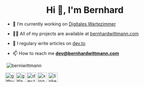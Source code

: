 <p><img align="center" src="https://github.com/BerniWittmann/berniwittmann/blob/master/README.md" alt="" style="border-radius: 10px"/></p>

<h1 align="center">Hi 👋, I'm Bernhard</h1>

- 🔭 I’m currently working on [Digitales Wartezimmer](https://digitales-wartezimmer.org)

- 👨‍💻 All of my projects are available at [bernhardwittmann.com](https://bernhardwittmann.com)

- 📝 I regulary write articles on [dev.to](https://dev.to/berniwittmann)

- 📫 How to reach me **dev@bernhardwittmann.com**

<p>&nbsp;<img align="center" src="https://github-readme-stats.vercel.app/api?username=berniwittmann&show_icons=true" alt="berniwittmann" /></p>

<p align="center">

<a href="https://github.com/berniwittmann" target="blank"><img align="center" src="https://cdn.jsdelivr.net/npm/simple-icons@3.0.1/icons/github.svg" alt="github" height="30" width="30" /></a>
  <a href="https://gitlab.com/berniwittmann" target="blank"><img align="center" src="https://cdn.jsdelivr.net/npm/simple-icons@3.0.1/icons/gitlab.svg" alt="gitlab" height="30" width="30" /></a>
  <a href="https://dev.to/berniwittmann" target="blank"><img align="center" src="https://cdn.jsdelivr.net/npm/simple-icons@3.0.1/icons/dev-dot-to.svg" alt="dev.to" height="30" width="30" /></a>
<a href="http://xing.to/Bernhard_Wittmann" target="blank"><img align="center" src="https://cdn.jsdelivr.net/npm/simple-icons@3.0.1/icons/xing.svg" alt="xing" height="30" width="30" /></a>
<a href="https://linkedin.com/in/bernhard-wittmann" target="blank"><img align="center" src="https://cdn.jsdelivr.net/npm/simple-icons@3.0.1/icons/linkedin.svg" alt="linkedin" height="30" width="30" /></a>
</p>
